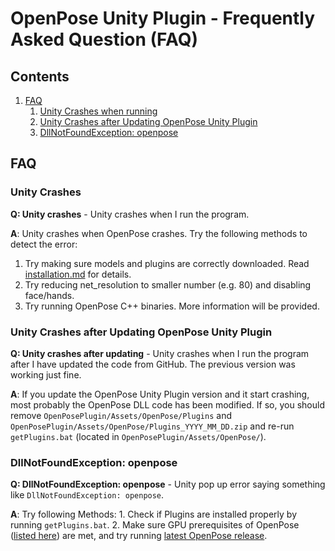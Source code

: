 OpenPose Unity Plugin - Frequently Asked Question (FAQ)
============================================

## Contents
1. [FAQ](#faq)
    1. [Unity Crashes when running](#unity-crashes)
    2. [Unity Crashes after Updating OpenPose Unity Plugin](#unity-crashes-after-updating-openpose-unity-plugin)
    2. [DllNotFoundException: openpose](#dllnotfoundexception-openpose)

## FAQ
### Unity Crashes
**Q: Unity crashes** - Unity crashes when I run the program.

**A**: Unity crashes when OpenPose crashes. Try the following methods to detect the error:

1. Try making sure models and plugins are correctly downloaded. Read [installation.md](./installation.md) for details.
2. Try reducing net_resolution to smaller number (e.g. 80) and disabling face/hands.
3. Try running OpenPose C++ binaries. More information will be provided.



### Unity Crashes after Updating OpenPose Unity Plugin
**Q: Unity crashes after updating** - Unity crashes when I run the program after I have updated the code from GitHub. The previous version was working just fine.

**A**: If you update the OpenPose Unity Plugin version and it start crashing, most probably the OpenPose DLL code has been modified. If so, you should remove `OpenPosePlugin/Assets/OpenPose/Plugins` and `OpenPosePlugin/Assets/OpenPose/Plugins_YYYY_MM_DD.zip` and re-run `getPlugins.bat` (located in `OpenPosePlugin/Assets/OpenPose/`).



### DllNotFoundException: openpose
**Q: DllNotFoundException: openpose** - Unity pop up error saying something like `DllNotFoundException: openpose`. 

**A**: Try following Methods: 
    1. Check if Plugins are installed properly by running `getPlugins.bat`. 
    2. Make sure GPU prerequisites of OpenPose ([listed here](https://github.com/CMU-Perceptual-Computing-Lab/openpose/blob/master/doc/installation.md#prerequisites)) are met, and try running [latest OpenPose release](https://github.com/CMU-Perceptual-Computing-Lab/openpose/releases). 
